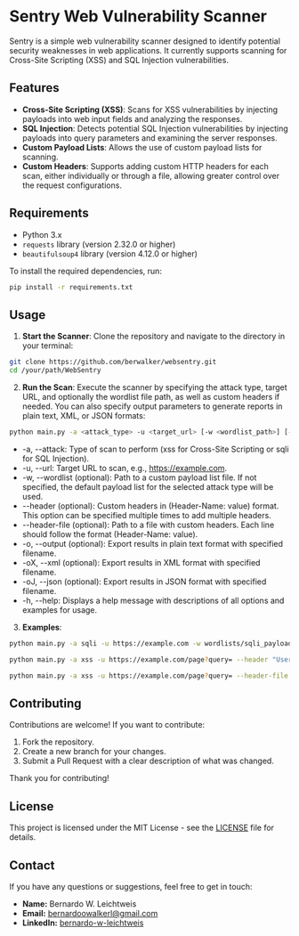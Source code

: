 # Sentry Web Vulnerability Scanner

Sentry is a simple web vulnerability scanner designed to identify potential security weaknesses in web applications. It currently supports scanning for Cross-Site Scripting (XSS) and SQL Injection vulnerabilities.

## Features

- **Cross-Site Scripting (XSS)**: Scans for XSS vulnerabilities by injecting payloads into web input fields and analyzing the responses.
- **SQL Injection**: Detects potential SQL Injection vulnerabilities by injecting payloads into query parameters and examining the server responses.
- **Custom Payload Lists**: Allows the use of custom payload lists for scanning.
- **Custom Headers**: Supports adding custom HTTP headers for each scan, either individually or through a file, allowing greater control over the request configurations.

## Requirements

- Python 3.x
- `requests` library (version 2.32.0 or higher)
- `beautifulsoup4` library (version 4.12.0 or higher)

To install the required dependencies, run:

```bash
pip install -r requirements.txt
```

## Usage

1. **Start the Scanner**: Clone the repository and navigate to the directory in your terminal:

```bash
git clone https://github.com/berwalker/websentry.git
cd /your/path/WebSentry
```

2. **Run the Scan**: Execute the scanner by specifying the attack type, target URL, and optionally the wordlist file path, as well as custom headers if needed. You can also specify output parameters to generate reports in plain text, XML, or JSON formats:

```bash
python main.py -a <attack_type> -u <target_url> [-w <wordlist_path>] [--header <Header-Name: value>] [--header-file <path_to_header_file>] [-o <output_filename>] [-oX <output_filename>] [-oJ <output_filename>]
```

- -a, --attack: Type of scan to perform (xss for Cross-Site Scripting or sqli for SQL Injection).
- -u, --url: Target URL to scan, e.g., https://example.com.
- -w, --wordlist (optional): Path to a custom payload list file. If not specified, the default payload list for the selected attack type will be used.
- --header (optional): Custom headers in (Header-Name: value) format. This option can be specified multiple times to add multiple headers.
- --header-file (optional): Path to a file with custom headers. Each line should follow the format (Header-Name: value).
- -o, --output (optional): Export results in plain text format with specified filename.
- -oX, --xml (optional): Export results in XML format with specified filename.
- -oJ, --json (optional): Export results in JSON format with specified filename.
- -h, --help: Displays a help message with descriptions of all options and examples for usage.

3. **Examples**:

```bash
python main.py -a sqli -u https://example.com -w wordlists/sqli_payloads.txt -o scanner_result.txt
```
```bash
python main.py -a xss -u https://example.com/page?query= --header "User-Agent: CustomAgent/1.0" --header "Authorization: token123"
```
```bash
python main.py -a xss -u https://example.com/page?query= --header-file headers.txt -oX scanner_result.xml
```


## Contributing

Contributions are welcome! If you want to contribute:

1. Fork the repository.
2. Create a new branch for your changes.
3. Submit a Pull Request with a clear description of what was changed.

Thank you for contributing!

## License

This project is licensed under the MIT License - see the [LICENSE](LICENSE) file for details.

## Contact

If you have any questions or suggestions, feel free to get in touch:

- **Name:** Bernardo W. Leichtweis
- **Email:** [bernardoowalkerl@gmail.com](mailto:bernardoowalkerl@gmail.com)
- **LinkedIn:** [bernardo-w-leichtweis](https://www.linkedin.com/in/bernardo-w-leichtweis)


